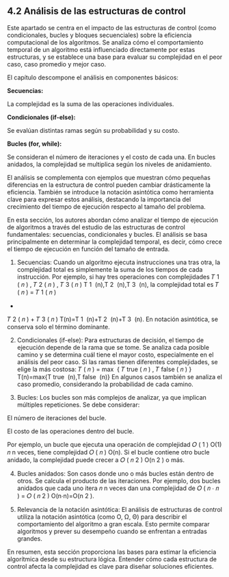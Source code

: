 ## 4.2 Análisis de las estructuras de control

Este apartado se centra en el impacto de las estructuras de control (como condicionales, bucles y bloques secuenciales) sobre la eficiencia computacional de los algoritmos. Se analiza cómo el comportamiento temporal de un algoritmo está influenciado directamente por estas estructuras, y se establece una base para evaluar su complejidad en el peor caso, caso promedio y mejor caso.

El capítulo descompone el análisis en componentes básicos:

**Secuencias:**

La complejidad es la suma de las operaciones individuales.

**Condicionales (if-else):**

Se evalúan distintas ramas según su probabilidad y su costo.

**Bucles (for, while):** 

Se consideran el número de iteraciones y el costo de cada una. En bucles anidados, la complejidad se multiplica según los niveles de anidamiento.

El análisis se complementa con ejemplos que muestran cómo pequeñas diferencias en la estructura de control pueden cambiar drásticamente la eficiencia. También se introduce la notación asintótica como herramienta clave para expresar estos análisis, destacando la importancia del crecimiento del tiempo de ejecución respecto al tamaño del problema.


En esta sección, los autores abordan cómo analizar el tiempo de ejecución de algoritmos a través del estudio de las estructuras de control fundamentales: secuencias, condicionales y bucles. El análisis se basa principalmente en determinar la complejidad temporal, es decir, cómo crece el tiempo de ejecución en función del tamaño de entrada.

1. Secuencias:
Cuando un algoritmo ejecuta instrucciones una tras otra, la complejidad total es simplemente la suma de los tiempos de cada instrucción. Por ejemplo, si hay tres operaciones con complejidades 
𝑇
1
(
𝑛
)
,
𝑇
2
(
𝑛
)
,
𝑇
3
(
𝑛
)
T 
1
​
 (n),T 
2
​
 (n),T 
3
​
 (n), la complejidad total es 
𝑇
(
𝑛
)
=
𝑇
1
(
𝑛
)
+
𝑇
2
(
𝑛
)
+
𝑇
3
(
𝑛
)
T(n)=T 
1
​
 (n)+T 
2
​
 (n)+T 
3
​
 (n). En notación asintótica, se conserva solo el término dominante.

2. Condicionales (if-else):
Para estructuras de decisión, el tiempo de ejecución depende de la rama que se tome. Se analiza cada posible camino y se determina cuál tiene el mayor costo, especialmente en el análisis del peor caso. Si las ramas tienen diferentes complejidades, se elige la más costosa:
𝑇
(
𝑛
)
=
max
⁡
{
𝑇
true
(
𝑛
)
,
𝑇
false
(
𝑛
)
}
T(n)=max{T 
true
​
 (n),T 
false
​
 (n)}
En algunos casos también se analiza el caso promedio, considerando la probabilidad de cada camino.

3. Bucles:
Los bucles son más complejos de analizar, ya que implican múltiples repeticiones. Se debe considerar:

El número de iteraciones del bucle.

El costo de las operaciones dentro del bucle.

Por ejemplo, un bucle que ejecuta una operación de complejidad 
𝑂
(
1
)
O(1) 
𝑛
n veces, tiene complejidad 
𝑂
(
𝑛
)
O(n). Si el bucle contiene otro bucle anidado, la complejidad puede crecer a 
𝑂
(
𝑛
2
)
O(n 
2
 ) o más.

4. Bucles anidados:
Son casos donde uno o más bucles están dentro de otros. Se calcula el producto de las iteraciones. Por ejemplo, dos bucles anidados que cada uno itera 
𝑛
n veces dan una complejidad de 
𝑂
(
𝑛
⋅
𝑛
)
=
𝑂
(
𝑛
2
)
O(n⋅n)=O(n 
2
 ).

5. Relevancia de la notación asintótica:
El análisis de estructuras de control utiliza la notación asintótica (como O, Ω, Θ) para describir el comportamiento del algoritmo a gran escala. Esto permite comparar algoritmos y prever su desempeño cuando se enfrentan a entradas grandes.

En resumen, esta sección proporciona las bases para estimar la eficiencia algorítmica desde su estructura lógica. Entender cómo cada estructura de control afecta la complejidad es clave para diseñar soluciones eficientes.
